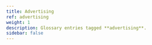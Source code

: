 ```yaml
---
title: Advertising
ref: advertising
weight: 1
description: Glossary entries tagged **advertising**.
sidebar: false
---
```


